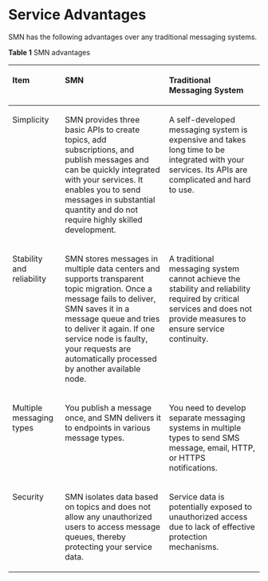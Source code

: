# Service Advantages<a name="smn_pd_23000"></a>

SMN has the following advantages over any traditional messaging systems.

**Table  1**  SMN advantages

<a name="table33619972192228"></a>
<table><thead align="left"><tr id="row43997757192228"><th class="cellrowborder" valign="top" width="20.927907209279073%" id="mcps1.2.4.1.1"><p id="p63437102192228"><a name="p63437102192228"></a><a name="p63437102192228"></a>Item</p>
</th>
<th class="cellrowborder" valign="top" width="41.415858414158585%" id="mcps1.2.4.1.2"><p id="p38131623192228"><a name="p38131623192228"></a><a name="p38131623192228"></a>SMN</p>
</th>
<th class="cellrowborder" valign="top" width="37.656234376562345%" id="mcps1.2.4.1.3"><p id="p1653757192228"><a name="p1653757192228"></a><a name="p1653757192228"></a>Traditional Messaging System</p>
</th>
</tr>
</thead>
<tbody><tr id="row14883814192228"><td class="cellrowborder" valign="top" width="20.927907209279073%" headers="mcps1.2.4.1.1 "><p id="p64738257192228"><a name="p64738257192228"></a><a name="p64738257192228"></a>Simplicity</p>
</td>
<td class="cellrowborder" valign="top" width="41.415858414158585%" headers="mcps1.2.4.1.2 "><p id="p9307469192228"><a name="p9307469192228"></a><a name="p9307469192228"></a>SMN provides three basic APIs to create topics, add subscriptions, and publish messages and can be quickly integrated with your services. It enables you to send messages in substantial quantity and do not require highly skilled development.</p>
</td>
<td class="cellrowborder" valign="top" width="37.656234376562345%" headers="mcps1.2.4.1.3 "><p id="p15707521192228"><a name="p15707521192228"></a><a name="p15707521192228"></a>A self-developed messaging system is expensive and takes long time to be integrated with your services. Its APIs are complicated and hard to use.</p>
</td>
</tr>
<tr id="row7149968192228"><td class="cellrowborder" valign="top" width="20.927907209279073%" headers="mcps1.2.4.1.1 "><p id="p42276556192228"><a name="p42276556192228"></a><a name="p42276556192228"></a>Stability and reliability</p>
</td>
<td class="cellrowborder" valign="top" width="41.415858414158585%" headers="mcps1.2.4.1.2 "><p id="p1849045192228"><a name="p1849045192228"></a><a name="p1849045192228"></a>SMN stores messages in multiple data centers and supports transparent topic migration. Once a message fails to deliver, SMN saves it in a message queue and tries to deliver it again. If one service node is faulty, your requests are automatically processed by another available node.</p>
</td>
<td class="cellrowborder" valign="top" width="37.656234376562345%" headers="mcps1.2.4.1.3 "><p id="p15554962192228"><a name="p15554962192228"></a><a name="p15554962192228"></a>A traditional messaging system cannot achieve the stability and reliability required by critical services and does not provide measures to ensure service continuity.</p>
</td>
</tr>
<tr id="row5776936192228"><td class="cellrowborder" valign="top" width="20.927907209279073%" headers="mcps1.2.4.1.1 "><p id="p65278671192228"><a name="p65278671192228"></a><a name="p65278671192228"></a>Multiple messaging types</p>
</td>
<td class="cellrowborder" valign="top" width="41.415858414158585%" headers="mcps1.2.4.1.2 "><p id="p53080990192228"><a name="p53080990192228"></a><a name="p53080990192228"></a>You publish a message once, and SMN delivers it to endpoints in various message types.</p>
</td>
<td class="cellrowborder" valign="top" width="37.656234376562345%" headers="mcps1.2.4.1.3 "><p id="p4592958192228"><a name="p4592958192228"></a><a name="p4592958192228"></a>You need to develop separate messaging systems in multiple types to send SMS message, email, HTTP, or HTTPS notifications.</p>
</td>
</tr>
<tr id="row41336628192228"><td class="cellrowborder" valign="top" width="20.927907209279073%" headers="mcps1.2.4.1.1 "><p id="p59932560192228"><a name="p59932560192228"></a><a name="p59932560192228"></a>Security</p>
</td>
<td class="cellrowborder" valign="top" width="41.415858414158585%" headers="mcps1.2.4.1.2 "><p id="p22699152192228"><a name="p22699152192228"></a><a name="p22699152192228"></a>SMN isolates data based on topics and does not allow any unauthorized users to access message queues, thereby protecting your service data.</p>
</td>
<td class="cellrowborder" valign="top" width="37.656234376562345%" headers="mcps1.2.4.1.3 "><p id="p26691996192228"><a name="p26691996192228"></a><a name="p26691996192228"></a>Service data is potentially exposed to unauthorized access due to lack of effective protection mechanisms.</p>
</td>
</tr>
</tbody>
</table>

